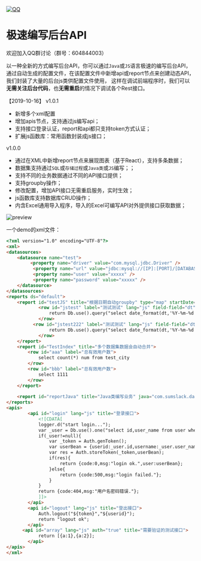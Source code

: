 [![QQ](http://pub.idqqimg.com/wpa/images/group.png)](https://jq.qq.com/?_wv=1027&k=5HWgxBZ)

极速编写后台API
===================

欢迎加入QQ群讨论（群号：604844003）

以一种全新的方式编写后台API，你可以通过`Java`或`JS`语言极速的编写后台API，通过自动生成的配置文件，在该配置文件中新增api或report节点来创建动态API，我们封装了大量的后台js类供配置文件使用，
这样在调试前端程序时，我们可以**无需关注后台代码**，也**无需重启**的情况下调试各个Rest接口。

【2019-10-16】 v1.0.1
- 新增多个xml配置
- 增加apis节点，支持通过js编写api；
- 支持接口登录认证，report和api都只支持token方式认证；
- 扩展js函数库：常用函数封装成js接口；

v1.0.0
- 通过在XML中新增report节点来展现图表（基于React），支持多条数据；
- 数据集支持通过`SQL`或`存储过程`或`Java类`或`JS`编写；；
- 支持不同的业务数据通过不同的API接口提供；
- 支持groupby操作；
- 修改配置，增加API接口无需重启服务，实时生效；
- js函数库支持数据库CRUD操作；
- 内含Excel通用导入程序，导入的Excel可编写API对外提供接口获取数据；

<img src='http://h5.sumslack.com/1212.png'  alt='preview' />

一个demo的xml文件：

```html
<?xml version="1.0" encoding="UTF-8"?>
<xml>
<datasources>
    <datasource name="test">
      	 <property name="driver" value="com.mysql.jdbc.Driver" />
		  <property name="url" value="jdbc:mysql://[IP]:[PORT]/[DATABASE_NAME]?useUnicode=true&amp;characterEncoding=utf8&amp;autoReconnect=true" />
		  <property name="user" value="xxxxx" />
		  <property name="password" value="xxxxx" />
    </datasource>
</datasources>
<reports ds="default">
	<report id="testJS" title="根据日期自动groupby" type="map" startDate="2019-08-05" endDate="2019-08-12" step="day" java-align-data="true" dateFormat="yyyy-MM-dd">
			<row id="jstest" label="测试测试" lang="js" field-field="dt" field-v="num">
				return Db.use().query("select date_format(dt,'%Y-%m-%d') dt,temp num from test_city_temp where city=?",1);
			</row>
		  <row id="jstest222" label="测试测试" lang="js" field-field="dt" field-v="num">
				return Db.use().query("select date_format(dt,'%Y-%m-%d') dt,temp num from test_city_temp where city=?",2);
			</row>
	</report>				
	<report id="TestIndex" title="多个数据集数据会自动合并">
		<row id="aaa" label="总有效用户数">
			select count(*) num from test_city
		</row>
		<row id="bbb" label="总有效用户数">
			select 1111
		</row>
	</report>
	
	<report id="reportJava" title="Java类编写业务" java="com.sumslack.dataset.api.report.impl.ReportTest" />
</reports>
<apis>
		<api id="login" lang="js" title="登录接口">
			<![CDATA[			
			logger.d("start login...");
			var _user = Db.use().one("select id,user_name from user where user_name = ? and password = ?",params.username,params.password);
			if(_user!=null){
				var _token = Auth.genToken();
				var userBean = {userid:_user.id,username:_user.user_name,token:_token};
				var res = Auth.storeToken(_token,userBean);
				if(res){
					return {code:0,msg:"login ok.",user:userBean};
				}else{
					return {code:500,msg:"login failed."};
				}
			}
			return {code:404,msg:"用户名密码错误."};
			]]>
		</api>
		<api id="logout" lang="js" title="登出接口">
			Auth.logout("${token}","${userid}");
			return "logout ok";
		</api>
      <api id="array" lang="js" auth="true" title="需要验证的测试接口">
			return [{a:1},{a:2}];
		</api>
</apis>
</xml>
```
